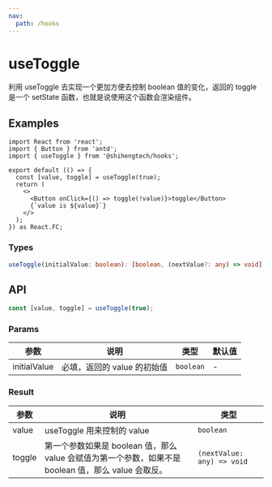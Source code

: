```yaml
---
nav:
  path: /hooks
---
```


# useToggle

利用 useToggle 去实现一个更加方便去控制 boolean 值的变化，返回的 toggle 是一个 setState 函数，也就是说使用这个函数会渲染组件。

## Examples

```tsx
import React from 'react';
import { Button } from 'antd';
import { useToggle } from '@shihengtech/hooks';

export default (() => {
  const [value, toggle] = useToggle(true);
  return (
    <>
      <Button onClick={() => toggle(!value)}>toggle</Button>
      {`value is ${value}`}
    </>
  );
}) as React.FC;
```

### Types

```typescript
useToggle(initialValue: boolean): [boolean, (nextValue?: any) => void];
```

## API

```typescript
const [value, toggle] = useToggle(true);
```

### Params

| 参数         | 说明                        | 类型      | 默认值 |
| ------------ | --------------------------- | --------- | ------ |
| initialValue | 必填，返回的 value 的初始值 | `boolean` | -      |

### Result

| 参数   | 说明                                                                                                 | 类型                       |
| ------ | ---------------------------------------------------------------------------------------------------- | -------------------------- |
| value  | useToggle 用来控制的 value                                                                           | `boolean`                  |
| toggle | 第一个参数如果是 boolean 值，那么 value 会赋值为第一个参数，如果不是 boolean 值，那么 value 会取反。 | `(nextValue: any) => void` |
